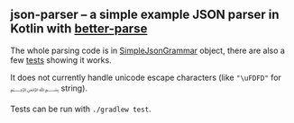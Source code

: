 ## json-parser – a simple example JSON parser in Kotlin with [better-parse](https://github.com/h0tk3y/better-parse)

The whole parsing code is in [SimpleJsonGrammar](src/main/kotlin/com/github/silmeth/json/SimpleJsonGrammar.kt) object,
there are also a few [tests](src/test/kotlin/com/github/silmeth/json/SimpleJsonGrammarTest.kt) showing it works.

It does not currently handle unicode escape characters (like `"\uFDFD"` for `﷽` string).

Tests can be run with `./gradlew test`.
